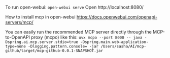 To run open-webui:
`open-webui serve`
Open
http://localhost:8080/

How to install mcp in open-webui
https://docs.openwebui.com/openapi-servers/mcp/

You can easily run the recommended MCP server directly through the MCP-to-OpenAPI proxy (mcpo) like this:
`uvx mcpo --port 8000 -- java -Dspring.ai.mcp.server.stdio=true -Dspring.main.web-application-type=none -Dlogging.pattern.console= -jar /Users/sasha/AI/mcp-github/target/mcp-github-0.0.1-SNAPSHOT.jar`